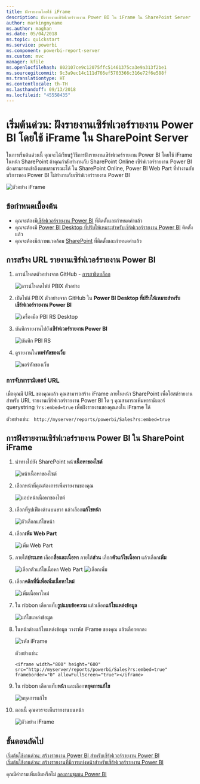 ```yaml
---
title: ฝังรายงานโดยใช้ iFrame
description: ฝังรายงานเซิร์ฟเวอร์รายงาน Power BI ใน iFrame ใน SharePoint Server
author: markingmyname
ms.author: maghan
ms.date: 05/04/2018
ms.topic: quickstart
ms.service: powerbi
ms.component: powerbi-report-server
ms.custom: mvc
manager: kfile
ms.openlocfilehash: 802107ce9c12075ffc51461375ca3e9a313f2be1
ms.sourcegitcommit: 9c3a9ec14c111d766ef5703366c316e72f6e588f
ms.translationtype: HT
ms.contentlocale: th-TH
ms.lasthandoff: 09/13/2018
ms.locfileid: "45558435"
---
```

# <a name="quickstart-embed-a-power-bi-report-server-report-using-an-iframe-in-sharepoint-server"></a>เริ่มต้นด่วน: ฝังรายงานเซิร์ฟเวอร์รายงาน Power BI โดยใช้ iFrame ใน SharePoint Server

ในการเริ่มต้นด่วนนี้ คุณจะได้เรียนรู้วิธีการฝังรายงานเซิร์ฟเวอร์รายงาน Power BI โดยใช้ iFrame ในหน้า SharePoint ถ้าคุณกำลังทำงานกับ SharePoint Online เซิร์ฟเวอร์รายงาน Power BI ต้องสามารถเข้าถึงแบบสาธารณะได้ ใน SharePoint Online, Power BI Web Part ที่ทำงานกับบริการของ Power BI ไม่ทำงานกับเซิร์ฟเวอร์รายงาน Power BI 

![ตัวอย่าง iFrame](media/quickstart-embed/quickstart_embed_01.png)
## <a name="prerequisites"></a>ข้อกำหนดเบื้องต้น
* คุณจะต้องมี[เซิร์ฟเวอร์รายงาน Power BI](https://powerbi.microsoft.com/en-us/report-server/) ที่ติดตั้งและกำหนดค่าแล้ว
* คุณจะต้องมี [Power BI Desktop ที่ปรับให้เหมาะสำหรับเซิร์ฟเวอร์รายงาน Power BI](install-powerbi-desktop.md) ติดตั้งแล้ว
* คุณจะต้องมีสภาพแวดล้อม [SharePoint](https://docs.microsoft.com/sharepoint/install/install) ที่ติดตั้งและกำหนดค่าแล้ว

## <a name="creating-the-power-bi-report-server-report-url"></a>การสร้าง URL รายงานเซิร์ฟเวอร์รายงาน Power BI

1. ดาวน์โหลดตัวอย่างจาก GitHub - [การสาธิตบล็อก](https://github.com/Microsoft/powerbi-desktop-samples)

    ![ดาวน์โหลดไฟล์ PBIX ตัวอย่าง](media/quickstart-embed/quickstart_embed_14.png)

2. เปิดไฟล์ PBIX ตัวอย่างจาก GitHub ใน **Power BI Desktop ที่ปรับให้เหมาะสำหรับเซิร์ฟเวอร์รายงาน Power BI**

    ![เครื่องมือ PBI RS Desktop](media/quickstart-embed/quickstart_embed_02.png)

3. บันทึกรายงานไปยัง**เซิร์ฟเวอร์รายงาน Power BI** 

    ![บันทึก PBI RS](media/quickstart-embed/quickstart_embed_03.png)

4. ดูรายงานใน**พอร์ทัลของเว็บ**

    ![พอร์ทัลของเว็บ](media/quickstart-embed/quickstart_embed_04.png)

### <a name="capturing-the-url-parameter"></a>การจับพารามิเตอร์ URL

เมื่อคุณมี URL ของคุณแล้ว คุณสามารถสร้าง iFrame ภายในหน้า SharePoint เพื่อโฮสต์รายงาน สำหรับ URL รายงานเซิร์ฟเวอร์รายงาน Power BI ใด ๆ คุณสามารถเพิ่มพารามิเตอร์ querystring `?rs:embed=true` เพื่อฝังรายงานของคุณลงใน iFrame ได้ 

   ตัวอย่างเช่น:
    ``` 
    http://myserver/reports/powerbi/Sales?rs:embed=true
    ```
## <a name="embedding-a-power-bi-report-server-report-in-a-sharepoint-iframe"></a>การฝังรายงานเซิร์ฟเวอร์รายงาน Power BI ใน SharePoint iFrame

1. นำทางไปยัง SharePoint หน้า**เนื้อหาของไซต์**

    ![หน้าเนื้อหาของไซต์](media/quickstart-embed/quickstart_embed_05.png)

2. เลือกหน้าที่คุณต้องการเพิ่มรายงานของคุณ

    ![แอปหน้าเนื้อหาของไซต์](media/quickstart-embed/quickstart_embed_06.png)

3. เลือกที่รูปเฟืองด้านบนขวา แล้วเลือก**แก้ไขหน้า**

    ![ตัวเลือกแก้ไขหน้า](media/quickstart-embed/quickstart_embed_07.png)

4. เลือก**เพิ่ม Web Part**

    ![เพิ่ม Web Part](media/quickstart-embed/quickstart_embed_08.png)

5. ภายใต้**ประเภท** เลือก**สื่อและเนื้อหา** ภายใต้**ส่วน** เลือก**ตัวแก้ไขเนื้อหา** แล้วเลือก**เพิ่ม**

    ![เลือกตัวแก้ไขเนื้อหา Web Part](media/quickstart-embed/quickstart_embed_09.png) ![เลือกเพิ่ม](media/quickstart-embed/quickstart_embed_091.png)

6. เลือก**คลิกที่นี่เพื่อเพิ่มเนื้อหาใหม่**

    ![เพิ่มเนื้อหาใหม่](media/quickstart-embed/quickstart_embed_10.png)

7. ใน ribbon เลือกแท็บ**รูปแบบข้อความ** แล้วเลือก**แก้ไขแหล่งข้อมูล**

     ![แก้ไขแหล่งข้อมูล](media/quickstart-embed/quickstart_embed_11.png)

8. ในหน้าต่างแก้ไขแหล่งข้อมูล วางรหัส iFrame ของคุณ แล้วเลือกตกลง

    ![รหัส iFrame](media/quickstart-embed/quickstart_embed_12.png)

     ตัวอย่างเช่น:
     ```
     <iframe width="800" height="600" src="http://myserver/reports/powerbi/Sales?rs:embed=true" frameborder="0" allowFullScreen="true"></iframe>
     ```

9. ใน ribbon เลือกแท็บ**หน้า** และเลือก**หยุดการแก้ไข**

    ![หยุดการแก้ไข](media/quickstart-embed/quickstart_embed_13.png)

10. ตอนนี้ คุณควรจะเห็นรายงานบนหน้า

    ![ตัวอย่าง iFrame](media/quickstart-embed/quickstart_embed_01.png)

## <a name="next-steps"></a>ขั้นตอนถัดไป

[เริ่มต้นใช้งานด่วน: สร้างรายงาน Power BI สำหรับเซิร์ฟเวอร์รายงาน Power BI](quickstart-create-powerbi-report.md)  
[เริ่มต้นใช้งานด่วน: สร้างรายงานที่มีการแบ่งหน้าสำหรับเซิร์ฟเวอร์รายงาน Power BI](quickstart-create-paginated-report.md)  

คุณมีคำถามเพิ่มเติมหรือไม่ [ลองถามชุมชน Power BI](https://community.powerbi.com/) 